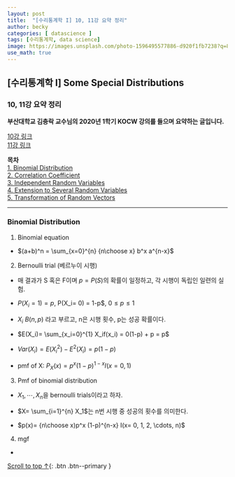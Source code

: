 ```yaml
---
layout: post
title:  "[수리통계학 I] 10, 11강 요약 정리"
author: becky
categories: [ datascience ]
tags: [수리통계학, data science]
image: https://images.unsplash.com/photo-1596495577886-d920f1fb7238?q=80&w=2074&auto=format&fit=crop&ixlib=rb-4.0.3&ixid=M3wxMjA3fDB8MHxwaG90by1wYWdlfHx8fGVufDB8fHx8fA%3D%3D
use_math: true
---
```


## [수리통계학 I] Some Special Distributions        
### 10, 11강 요약 정리  

**부산대학교 김충락 교수님의 2020년 1학기 KOCW 강의를 들으며 요약하는 글입니다.**  

[10강 링크](http://www.kocw.net/home/enrolment/enrolmentView.do?cid=7c789810ade43386&lid=dcb7e91e6ff7098b)  
[11강 링크](http://www.kocw.net/home/enrolment/enrolmentView.do?cid=7c789810ade43386&lid=3a6402010717e725)  


**목차**  
[1. Binomial Distribution](#binomial-distribution)  
[2. Correlation Coefficient](#correlation-coefficient)  
[3. Independent Random Variables](#independent-random-variables)  
[4. Extension to Several Random Variables](#extension-to-several-random-variables)  
[5. Transformation of Random Vectors](#transformation-of-random-vectors)  

---   

### Binomial Distribution  

1. Binomial equation  
  * $(a+b)^n = \sum_{x=0}^{n} {n\choose x} b^x a^{n-x}$  
  
  
2. Bernoulli trial (베르누이 시행)  
  * 매 결과가 S 혹은 F이며 $p= P(S)$의 확률이 일정하고, 각 시행이 독립인 일련의 실험.  
  
  * $P(X_i= 1) = p$, P(X_i= 0) = 1-p$,  $0 \leq p \leq 1$  
  * $X_i ~ B(n,p)$ 라고 부르고, n은 시행 횟수, p는 성공 확률이다.  
  
  
  * $E(X_i)= \sum_{x_i=0}^{1} X_if(x_i) = 0(1-p) + p = p$  
  * $Var(X_i)= E(X_i^2)-E^2(X_i) = p(1-p)$  
  
  * pmf of X: $P_X(x)= p^x(1-p)^{1-x} I(x=0, 1)$  
  
  
3. Pmf of binomial distribution  
  * $X_1, \cdots, X_n$을 bernoulli trials이라고 하자.  
  * $X= \sum_{i=1}^{n} X_1$는 n번 시행 중 성공의 횟수를 의미한다.  
  
  * $p(x)= {n\choose x)p^x (1-p)^{n-x} I(x= 0, 1, 2, \cdots, n)$  
  
  
4. mgf  
  * 
   













[Scroll to top ↑](#){: .btn .btn--primary }  







